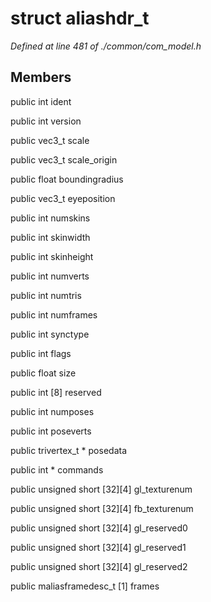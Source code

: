 # struct aliashdr_t

*Defined at line 481 of ./common/com_model.h*

## Members

public int ident

public int version

public vec3_t scale

public vec3_t scale_origin

public float boundingradius

public vec3_t eyeposition

public int numskins

public int skinwidth

public int skinheight

public int numverts

public int numtris

public int numframes

public int synctype

public int flags

public float size

public int [8] reserved

public int numposes

public int poseverts

public trivertex_t * posedata

public int * commands

public unsigned short [32][4] gl_texturenum

public unsigned short [32][4] fb_texturenum

public unsigned short [32][4] gl_reserved0

public unsigned short [32][4] gl_reserved1

public unsigned short [32][4] gl_reserved2

public maliasframedesc_t [1] frames



